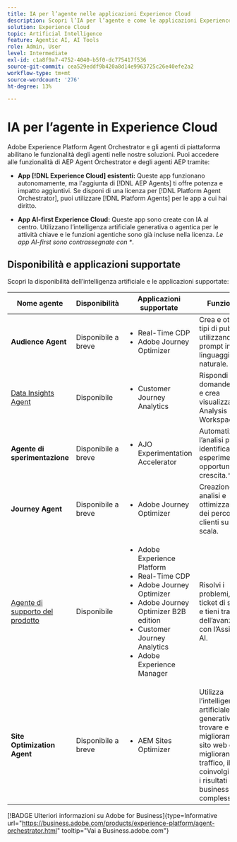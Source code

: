 ```yaml
---
title: IA per l’agente nelle applicazioni Experience Cloud
description: Scopri l’IA per l’agente e come le applicazioni Experience Cloud utilizzano il framework per l’agente di Adobe.
solution: Experience Cloud
topic: Artificial Intelligence
feature: Agentic AI, AI Tools
role: Admin, User
level: Intermediate
exl-id: c1a8f9a7-4752-4040-b5f0-dc775417f536
source-git-commit: cea529eddf9b420a8d14e9963725c26e40efe2a2
workflow-type: tm+mt
source-wordcount: '276'
ht-degree: 13%

---
```


# IA per l’agente in Experience Cloud

Adobe Experience Platform Agent Orchestrator e gli agenti di piattaforma abilitano le funzionalità degli agenti nelle nostre soluzioni. Puoi accedere alle funzionalità di AEP Agent Orchestrator e degli agenti AEP tramite:

* **App [!DNL Experience Cloud] esistenti:** Queste app funzionano autonomamente, ma l&#39;aggiunta di [!DNL AEP Agents] ti offre potenza e impatto aggiuntivi. Se disponi di una licenza per [!DNL Platform Agent Orchestrator], puoi utilizzare [!DNL Platform Agents] per le app a cui hai diritto.

* **App AI-first Experience Cloud:** Queste app sono create con IA al centro. Utilizzano l’intelligenza artificiale generativa o agentica per le attività chiave e le funzioni agentiche sono già incluse nella licenza. _Le app AI-first sono contrassegnate con *_.

## Disponibilità e applicazioni supportate

Scopri la disponibilità dell’intelligenza artificiale e le applicazioni supportate:

| Nome agente | Disponibilità | Applicazioni supportate | Funzionalità |
|---|----------|------------|----------|
| **Audience Agent** | Disponibile a breve | <ul><li>Real-Time CDP</li><li>Adobe Journey Optimizer</li></ul> | Crea e ottimizza i tipi di pubblico utilizzando prompt in linguaggio naturale. |
| [Data Insights Agent](https://experienceleague.adobe.com/it/docs/analytics-platform/using/cja-overview/cja-b2c-overview/data-analysis-ai) | Disponibile | <ul><li>Customer Journey Analytics</li></ul> | Rispondi alle domande sui dati e crea visualizzazioni in Analysis Workspace. |
| **Agente di sperimentazione** | Disponibile a breve | <ul><li>AJO Experimentation Accelerator</li></ul> | Automatizza l’analisi per identificare esperimenti e opportunità di crescita.* |
| **Journey Agent** | Disponibile a breve | <ul><li>Adobe Journey Optimizer</li></ul> | Creazione, analisi e ottimizzazione dei percorsi dei clienti su larga scala. |
| [Agente di supporto del prodotto](https://experienceleague.adobe.com/it/docs/experience-platform/ai-assistant/new-features/customer-support) | Disponibile | <ul><li>Adobe Experience Platform</li><li>Real-Time CDP</li><li>Adobe Journey Optimizer</li><li>Adobe Journey Optimizer B2B edition</li><li>Customer Journey Analytics</li><li>Adobe Experience Manager</li></ul> | Risolvi i problemi, crea ticket di supporto e tieni traccia dell’avanzamento con l’Assistente AI. |
| **Site Optimization Agent** | Disponibile a breve | <ul><li>AEM Sites Optimizer</li></ul> | Utilizza l’intelligenza artificiale generativa per trovare e lanciare miglioramenti al sito web che migliorano il traffico, il coinvolgimento e i risultati di business complessivi.* |



[!BADGE Ulteriori informazioni su Adobe for Business]{type=Informative url="https://business.adobe.com/products/experience-platform/agent-orchestrator.html" tooltip="Vai a Business.adobe.com"}

<!-- 
* [Product Support Agent](https://experienceleague.adobe.com/it/docs/experience-platform/ai-assistant/new-features/customer-support) is a self-serve debugging and troubleshooting capability of [!UICONTROL AI Assistant] that you can use for Experience Platform features and applications. Troubleshoot support issues without leaving your workflows, create customer support tickets, and track case progress using AI Assistant.
* [Data Insights Agent](https://experienceleague.adobe.com/it/docs/analytics-platform/using/cja-overview/cja-b2c-overview/data-analysis-ai) is accessible from the AI Assistant in Customer Journey Analytics. It is a generative AI conversation agent that quickly and efficiently answers questions about your data. It builds relevant visualizations in Analysis Workspace using components from your data view and using your actual data. -->








